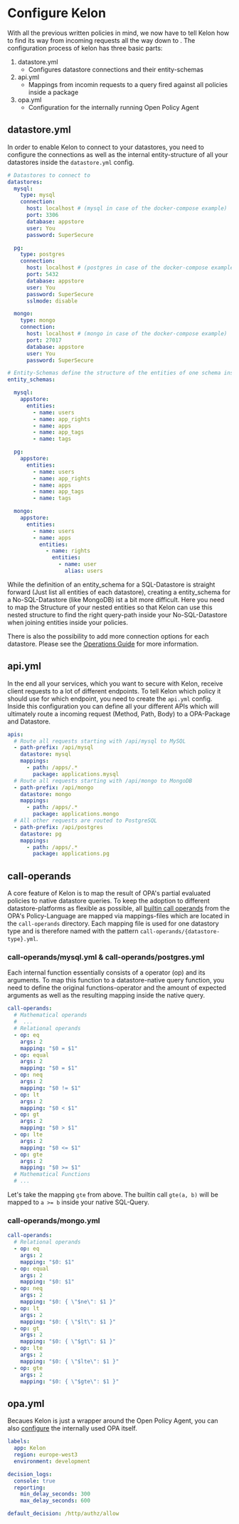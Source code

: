 # Configure Kelon

With all the previous written policies in mind, we now have to tell Kelon how to find its way from incoming requests all the way down to  . The configuration process of kelon has three basic parts:

1. datastore.yml
    - Configures datastore connections and their entity-schemas
2. api.yml
    - Mappings from incomin requests to a query fired against all policies inside a package
3. opa.yml
    - Configuration for the internally running Open Policy Agent

## datastore.yml

In order to enable Kelon to connect to your datastores, you need to configure the connections as well as the internal entity-structure of all your datastores inside the `datastore.yml` config.

```yaml
# Datastores to connect to
datastores:
  mysql:
    type: mysql
    connection:
      host: localhost # (mysql in case of the docker-compose example)
      port: 3306
      database: appstore
      user: You
      password: SuperSecure

  pg:
    type: postgres
    connection:
      host: localhost # (postgres in case of the docker-compose example)
      port: 5432
      database: appstore
      user: You
      password: SuperSecure
      sslmode: disable

  mongo:
    type: mongo
    connection:
      host: localhost # (mongo in case of the docker-compose example)
      port: 27017
      database: appstore
      user: You
      password: SuperSecure

# Entity-Schemas define the structure of the entities of one schema inside a datastore
entity_schemas:

  mysql:
    appstore:
      entities:
        - name: users
        - name: app_rights
        - name: apps
        - name: app_tags
        - name: tags

  pg:
    appstore:
      entities:
        - name: users
        - name: app_rights
        - name: apps
        - name: app_tags
        - name: tags

  mongo:
    appstore:
      entities:
        - name: users
        - name: apps
          entities:
            - name: rights
              entities:
                - name: user
                  alias: users
```

While the definition of an entity_schema for a SQL-Datastore is straight forward (Just list all entities of each datastore), creating a entity_schema for a No-SQL-Datastore (like MongoDB) ist a bit more difficult. Here you need to map the Structure of your nested entities so that Kelon can use this nested structure to find the right query-path inside your No-SQL-Datastore when joining entities inside your policies.

There is also the possibility to add more connection options for each datastore. Please see the [Operations Guide](/operations/Configuration/#connection-options) for more information.

## api.yml

In the end all your services, which you want to secure with Kelon, receive client requests to a lot of different endpoints. To tell Kelon which policy it should use for which endpoint, you need to create the `api.yml` config. Inside this configuration you can define all your different APIs which will ultimately route a incoming request (Method, Path, Body) to a OPA-Package and Datastore.

```yaml
apis:
  # Route all requests starting with /api/mysql to MySQL
  - path-prefix: /api/mysql
    datastore: mysql
    mappings:
      - path: /apps/.*
        package: applications.mysql
  # Route all requests starting with /api/mongo to MongoDB
  - path-prefix: /api/mongo
    datastore: mongo
    mappings:
      - path: /apps/.*
        package: applications.mongo
  # All other requests are routed to PostgreSQL
  - path-prefix: /api/postgres
    datastore: pg
    mappings:
      - path: /apps/.*
        package: applications.pg
```

## call-operands

A core feature of Kelon is to map the result of OPA's partial evaluated policies to native datastore queries. To keep the adoption to different datastore-platforms as flexible as possible, all [builtin call operands](https://www.openpolicyagent.org/docs/latest/policy-language/#operators) from the OPA's Policy-Language are mapped via mappings-files which are located in the `call-operands` directory. Each mapping file is used for one datastory type and is therefore named with the pattern `call-operands/{datastore-type}.yml`.

### call-operands/mysql.yml & call-operands/postgres.yml

Each internal function essentially consists of a operator (op) and its arguments. To map this function to a datastore-native query function, you need to define the original functions-operator and the amount of expected arguments as well as the resulting mapping inside the native query.

```yaml
call-operands:
  # Mathematical operands
  #  ...
  # Relational operands
  - op: eq
    args: 2
    mapping: "$0 = $1"
  - op: equal
    args: 2
    mapping: "$0 = $1"
  - op: neq
    args: 2
    mapping: "$0 != $1"
  - op: lt
    args: 2
    mapping: "$0 < $1"
  - op: gt
    args: 2
    mapping: "$0 > $1"
  - op: lte
    args: 2
    mapping: "$0 <= $1"
  - op: gte
    args: 2
    mapping: "$0 >= $1"
  # Mathematical Functions
  # ...
```

Let's take the mapping `gte` from above. The builtin call `gte(a, b)` will be mapped to `a >= b` inside your native SQL-Query.

### call-operands/mongo.yml

```yaml
call-operands:
  # Relational operands
  - op: eq
    args: 2
    mapping: "$0: $1"
  - op: equal
    args: 2
    mapping: "$0: $1"
  - op: neq
    args: 2
    mapping: "$0: { \"$ne\": $1 }"
  - op: lt
    args: 2
    mapping: "$0: { \"$lt\": $1 }"
  - op: gt
    args: 2
    mapping: "$0: { \"$gt\": $1 }"
  - op: lte
    args: 2
    mapping: "$0: { \"$lte\": $1 }"
  - op: gte
    args: 2
    mapping: "$0: { \"$gte\": $1 }"
```

## opa.yml

Becaues Kelon is just a wrapper around the Open Policy Agent, you can also [configure](https://www.openpolicyagent.org/docs/latest/configuration/) the internally used OPA itself.

```yaml
labels:
  app: Kelon
  region: europe-west3
  environment: development

decision_logs:
  console: true
  reporting:
    min_delay_seconds: 300
    max_delay_seconds: 600

default_decision: /http/authz/allow
```